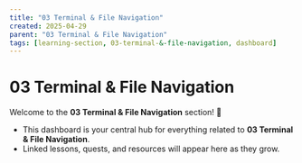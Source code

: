 ```yaml
---
title: "03 Terminal & File Navigation"
created: 2025-04-29
parent: "03 Terminal & File Navigation"
tags: [learning-section, 03-terminal-&-file-navigation, dashboard]
---
```


# 03 Terminal & File Navigation

Welcome to the **03 Terminal & File Navigation** section! 🚀

- This dashboard is your central hub for everything related to **03 Terminal & File Navigation**.
- Linked lessons, quests, and resources will appear here as they grow.
